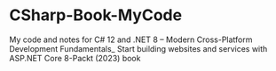# CSharp-Book-MyCode
 My code and notes for C# 12 and .NET 8 – Modern Cross-Platform Development Fundamentals_ Start building websites and services with ASP.NET Core 8-Packt (2023)  book
